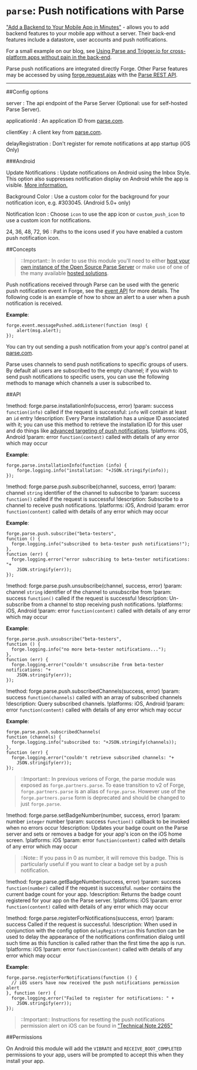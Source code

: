``parse``: Push notifications with Parse
====================================

["Add a Backend to Your Mobile App in Minutes"](https://parse.com/) - allows you to add backend features to
your mobile app without a server. Their back-end features include a datastore, user accounts and push notifications.

For a small example on our blog, see [Using Parse and Trigger.io for cross-platform apps without pain in the
back-end](http://trigger.io/cross-platform-application-development-blog/2012/03/23/using-parse-and-trigger-io-for-cross-platform-apps-without-pain-in-the-back-end/).

Parse push notifications are integrated directly Forge. Other Parse features may be accessed by using [forge.request.ajax](/modules/request/current/docs/index.html#forgerequestajaxoptions) with the [Parse REST API](https://parse.com/docs/rest).

----

##Config options

server
:   The api endpoint of the Parse Server (Optional: use for self-hosted Parse Server).

applicationId
:   An application ID from [parse.com](https://parse.com/).

clientKey
:   A client key from [parse.com](https://parse.com/).

delayRegistration
:	Don't register for remote notifications at app startup (iOS Only)

###Android

Update Notifications
:    Update notifications on Android using the Inbox Style. This option also suppresses notification display on Android while the app is visible.  [More information.](https://blog.safaribooksonline.com/2012/08/29/android-4-1-jelly-bean-notifications/)

Background Color
:   Use a custom color for the background for your notification icon, e.g. #303045. (Android 5.0+ only)

Notification Icon
:	Choose `icon` to use the app icon or `custom_push_icon` to use a custom icon for notifications.

24, 36, 48, 72, 96
:	Paths to the icons used if you have enabled a custom push notification icon.


##Concepts

> ::Important:: In order to use this module you'll need to either [host your own instance of the Open Source Parse Server](https://github.com/ParsePlatform/parse-server/wiki/Parse-Server-Guide) or make use of one of the many available [hosted solutions](https://www.quora.com/Is-there-anyone-offering-Parse-com-hosting-now-that-Facebook-is-going-to-shut-Parse-com-down).

Push notifications received through Parse can be used with the generic
push notification event in Forge, see the [event API](/docs/current/api/core/event.html) for
more details. The following code is an example of how to show an alert
to a user when a push notification is received.

**Example**:

	forge.event.messagePushed.addListener(function (msg) {
		alert(msg.alert);
	});

You can try out sending a push notification from your app's control
panel at [parse.com](https://parse.com).

Parse uses channels to send push notifications to specific groups of
users. By default all users are subscribed to the empty channel; if you
wish to send push notifications to specific users, you can use the
following methods to manage which channels a user is subscribed to.


##API

!method: forge.parse.installationInfo(success, error)
!param: success `function(info)` called if the request is successful: ``info`` will contain at least an ``id`` entry
!description: Every Parse installation has a unique ID associated with it; you can use this method to retrieve the installation ID for this user and do things like [advanced targeting of push notifications](https://parse.com/docs/push_guide#sending-queries/REST).
!platforms: iOS, Android
!param: error `function(content)` called with details of any error which may occur

**Example**:

	forge.parse.installationInfo(function (info) {
		forge.logging.info("installation: "+JSON.stringify(info));
	});

!method: forge.parse.push.subscribe(channel, success, error)
!param: channel `string` identifier of the channel to subscribe to
!param: success `function()` called if the request is successful
!description: Subscribe to a channel to receive push notifications.
!platforms: iOS, Android
!param: error `function(content)` called with details of any error which may occur

**Example**:

	forge.parse.push.subscribe("beta-testers",
	function () {
	  forge.logging.info("subscribed to beta-tester push notifications!");
	},
	function (err) {
	  forge.logging.error("error subscribing to beta-tester notifications: "+
		JSON.stringify(err));
	});

!method: forge.parse.push.unsubscribe(channel, success, error)
!param: channel `string` identifier of the channel to unsubscribe from
!param: success `function()` called if the request is successful
!description: Un-subscribe from a channel to stop receiving push notifications.
!platforms: iOS, Android
!param: error `function(content)` called with details of any error which may occur

**Example**:

	forge.parse.push.unsubscribe("beta-testers",
	function () {
	  forge.logging.info("no more beta-tester notifications...");
	},
	function (err) {
	  forge.logging.error("couldn't unsubscribe from beta-tester notifications: "+
		JSON.stringify(err));
	});

!method: forge.parse.push.subscribedChannels(success, error)
!param: success `function(channels)` called with an array of subscribed channels
!description: Query subscribed channels.
!platforms: iOS, Android
!param: error `function(content)` called with details of any error which may occur

**Example**:

	forge.parse.push.subscribedChannels(
	function (channels) {
	  forge.logging.info("subscribed to: "+JSON.stringify(channels));
	},
	function (err) {
	  forge.logging.error("couldn't retrieve subscribed channels: "+
		JSON.stringify(err));
	});

> ::Important:: In previous verions of Forge, the parse module was exposed as ``forge.partners.parse``.
To ease transition to v2 of Forge, ``forge.partners.parse`` is an alias of ``forge.parse``. However use of
the ``forge.partners.parse`` form is deprecated and should be changed to just ``forge.parse``.

!method: forge.parse.setBadgeNumber(number, success, error)
!param: number `integer` number
!param: success `function()` callback to be invoked when no errors occur
!description: Updates your badge count on the Parse server and sets or removes a badge for your app's icon on the iOS home screen.
!platforms: iOS
!param: error `function(content)` called with details of any error which may occur

> ::Note:: If you pass in 0 as number, it will remove this badge. This is
particularly useful if you want to clear a badge set by a push
notification.

!method: forge.parse.getBadgeNumber(success, error)
!param: success `function(number)` called if the request is successful. ``number`` contains the current badge count for your app.
!description: Returns the badge count registered for your app on the Parse server.
!platforms: iOS
!param: error `function(content)` called with details of any error which may occur

!method: forge.parse.registerForNotifications(success, error)
!param: success Called if the request is successful.
!description: When used in conjunction with the config option `delayRegistration` this function can be used to delay the appearance of the notifications confirmation dialog until such time as this function is called rather than the first time the app is run.
!platforms: iOS
!param: error `function(content)` called with details of any error which may occur

**Example**:

	forge.parse.registerForNotifications(function () {
	  // iOS users have now received the push notifications permission alert
	}, function (err) {
	  forge.logging.error("Failed to register for notifications: " +
		JSON.stringify(err));
	});

> ::Important:: Instructions for resetting the push notifications permission alert on iOS can be found in ["Technical Note 2265"](https://developer.apple.com/library/ios/technotes/tn2265/_index.html)

##Permissions

On Android this module will add the ``VIBRATE`` and
``RECEIVE_BOOT_COMPLETED`` permissions to your app, users will be
prompted to accept this when they install your app.
